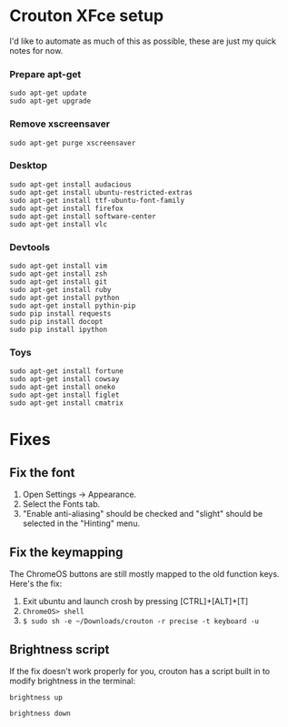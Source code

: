 
# Crouton XFce setup

I'd like to automate as much of this as possible, these are just my
quick notes for now. 

### Prepare apt-get

```
sudo apt-get update
sudo apt-get upgrade
```

### Remove xscreensaver

```
sudo apt-get purge xscreensaver
```

### Desktop

```
sudo apt-get install audacious
sudo apt-get install ubuntu-restricted-extras
sudo apt-get install ttf-ubuntu-font-family
sudo apt-get install firefox
sudo apt-get install software-center
sudo apt-get install vlc
```

### Devtools

```
sudo apt-get install vim
sudo apt-get install zsh
sudo apt-get install git
sudo apt-get install ruby
sudo apt-get install python
sudo apt-get install pythin-pip
sudo pip install requests
sudo pip install docopt
sudo pip install ipython
```

### Toys

```
sudo apt-get install fortune
sudo apt-get install cowsay
sudo apt-get install oneko
sudo apt-get install figlet
sudo apt-get install cmatrix
```

# Fixes

## Fix the font

1. Open Settings -> Appearance.
2. Select the Fonts tab.
3. "Enable anti-aliasing" should be checked and "slight" should be
selected in the "Hinting" menu.

## Fix the keymapping

The ChromeOS buttons are still mostly mapped to the old function keys.
Here's the fix: 

1. Exit ubuntu and launch crosh by pressing [CTRL]+[ALT]+[T]
2. ``` ChromeOS> shell ```
3. ``` $ sudo sh -e ~/Downloads/crouton -r precise -t keyboard -u ```

## Brightness script

If the fix doesn't work properly for you, crouton has a script built in
to modify brightness in the terminal:

```
brightness up
```

```
brightness down
```


<!--

Sources:

my history file and 
http://www.webupd8.org/2013/12/things-to-do-after-installing-ubuntu-on.html

# git config --global credential.helper cache

# http://www.webupd8.org/2013/12/things-to-do-after-installing-ubuntu-on.html

-->
